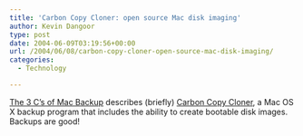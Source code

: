 ```yaml
---
title: 'Carbon Copy Cloner: open source Mac disk imaging'
author: Kevin Dangoor
type: post
date: 2004-06-09T03:19:56+00:00
url: /2004/06/08/carbon-copy-cloner-open-source-mac-disk-imaging/
categories:
  - Technology

---
```

[The 3 C&#8217;s of Mac Backup][1] describes (briefly) [Carbon Copy Cloner][2], a Mac OS X backup program that includes the ability to create bootable disk images. Backups are good!

 [1]: http://channels.lockergnome.com/osx/archives/20040606_the_3_cs_of_mac_backup.phtml "The 3 Câ€™s of Mac Backup - Lockergnome's OS X Fanatics"
 [2]: http://www.bombich.com/software/ccc.html